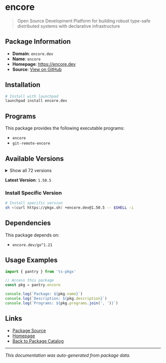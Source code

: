 # encore

> Open Source Development Platform for building robust type-safe distributed systems with declarative infrastructure

## Package Information

- **Domain**: `encore.dev`
- **Name**: `encore`
- **Homepage**: https://encore.dev
- **Source**: [View on GitHub](https://github.com/pkgxdev/pantry/tree/main/projects/encore.dev/package.yml)

## Installation

```bash
# Install with launchpad
launchpad install encore.dev
```

## Programs

This package provides the following executable programs:

- `encore`
- `git-remote-encore`

## Available Versions

<details>
<summary>Show all 72 versions</summary>

- `1.50.5`, `1.50.4`, `1.50.2`, `1.50.1`, `1.50.0`
- `1.49.3`, `1.49.1`, `1.49.0`, `1.48.13`, `1.48.12`
- `1.48.11`, `1.48.10`, `1.48.9`, `1.48.8`, `1.48.7`
- `1.48.6`, `1.48.5`, `1.48.4`, `1.48.3`, `1.48.2`
- `1.48.0`, `1.47.0`, `1.46.22`, `1.46.21`, `1.46.20`
- `1.46.19`, `1.46.18`, `1.46.17`, `1.46.16`, `1.46.15`
- `1.46.14`, `1.46.13`, `1.46.12`, `1.46.11`, `1.46.10`
- `1.46.9`, `1.46.8`, `1.46.7`, `1.46.6`, `1.46.5`
- `1.46.4`, `1.46.2`, `1.46.1`, `1.46.0`, `1.45.6`
- `1.45.1`, `1.44.9`, `1.44.4`, `1.44.0`, `1.43.9`
- `1.43.7`, `1.43.3`, `1.42.3`, `1.42.1`, `1.41.9`
- `1.41.7`, `1.41.4`, `1.41.3`, `1.41.1`, `1.40.0`
- `1.39.0`, `1.38.0`, `1.37.0`, `1.35.3`, `1.34.7`
- `1.31.0`, `1.30.0`, `1.29.2`, `1.28.0`, `1.27.0`
- `1.26.0`, `1.25.0`

</details>

**Latest Version**: `1.50.5`

### Install Specific Version

```bash
# Install specific version
sh <(curl https://pkgx.sh) +encore.dev@1.50.5 -- $SHELL -i
```

## Dependencies

This package depends on:

- `encore.dev/go^1.21`

## Usage Examples

```typescript
import { pantry } from 'ts-pkgx'

// Access this package
const pkg = pantry.encore

console.log(`Package: ${pkg.name}`)
console.log(`Description: ${pkg.description}`)
console.log(`Programs: ${pkg.programs.join(', ')}`)
```

## Links

- [Package Source](https://github.com/pkgxdev/pantry/tree/main/projects/encore.dev/package.yml)
- [Homepage](https://encore.dev)
- [Back to Package Catalog](../../package-catalog.md)

---

*This documentation was auto-generated from package data.*
